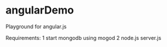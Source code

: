 angularDemo
===========

Playground for angular.js

Requirements:
  1 start mongodb using mogod 
  2 node.js server.js
